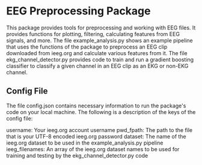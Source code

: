 # EEG Preprocessing Package

This package provides tools for preprocessing and working with EEG files. It provides functions for plotting, filtering, calculating features from EEG
signals, and more. The file example_analysis.py shows an example pipeline that uses the functions of the package to preprocess an EEG clip downloaded 
from ieeg.org and calculate various features from it. The file ekg_channel_detector.py provides code to train and run a gradient boosting classifier to
classify a given channel in an EEG clip as an EKG or non-EKG channel.


## Config File

The file config.json contains necessary information to run the package's code on your local machine. The following is a description of the keys of the 
config file: 

username: Your ieeg.org account username
pwd_fpath: The path to the file that is your UTF-8 encoded ieeg.org password
dataset: The name of the ieeg.org dataset to be used in the example_analysis.py pipeline
ieeg_filenames: An array of the ieeg.org dataset names to be used for training and testing by the ekg_channel_detector.py code
